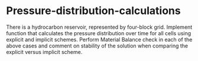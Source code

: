 # Pressure-distribution-calculations
There is a hydrocarbon reservoir, represented by four-block grid. Implement function that calculates the pressure distribution over time for all cells  using explicit and implicit schemes. Perform Material Balance check in each of the above cases and comment on stability of the solution when comparing the explicit versus implicit scheme. 
